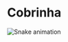 # Cobrinha

  ![Snake animation](https://github.com/MariaClaraC/Cobrinha/tree/main/.github/workflows)
